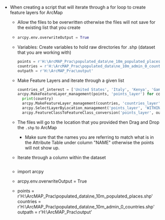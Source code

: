 - When creating a script that will iterate through a for loop to create feature layers for ArcMap
	- Allow the files to be overwritten otherwise the files will not save for the existing list that you create
	-
	  ```python
	  arcpy.env.overwriteOutput = True
	  ```
	- Variables: Create variables to hold raw directories for .shp (dataset that you are working with)
	  ```python
	  points = r'H:\ArcMAP_Prac\populated_data\ne_10m_populated_places.shp'
	  countries = r'H:\ArcMAP_Prac\populated_data\ne_10m_admin_0_countries.shp'
	  outpath = r'H:\ArcMAP_Prac\output'
	  ```
	- Make Feature Layers and iterate through a given list
	  
	  ```python
	  countries_of_interest = ['United States', 'Italy', 'Kenya', 'Gambia', 'Jordan', 'Lebanon', 'France']
	  arcpy.MakeFeatureLayer_management(points, 'points_layer') for country in countries_of_interest:
	    print(country)
	    arcpy.MakeFeatureLayer_management(countries, 'countries_layer',""" "NAME" = '{}' """.format(country)) 
	    arcpy.SelectLayerByLocation_management('points_layer', 'WITHIN', 'countries_layer')
	    arcpy.FeatureClassToFeatureClass_conversion('points_layer', outpath, 'cities_in_{}'.format(country)) 
	  ```
	- The files will go to the location that you provided then Drag and Drop the `.shp` to ArcMap
		- Make sure that the names you are referring to match what is in the Attribute Table under column "NAME" otherwise the points will not show up.
	- Iterate through a column within the dataset
	  ```python
	  
	  ```
	- import arcpy
	- arcpy.env.overwriteOutput = True
	- points = r'H:\ArcMAP_Prac\populated_data\ne_10m_populated_places.shp'
	  countries = r'H:\ArcMAP_Prac\populated_data\ne_10m_admin_0_countries.shp'
	  outpath = r'H:\ArcMAP_Prac\output'